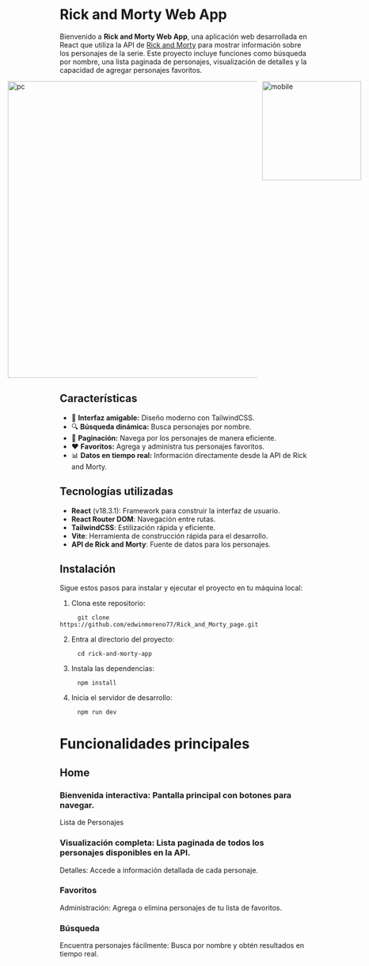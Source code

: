 # Rick and Morty Web App

Bienvenido a **Rick and Morty Web App**, una aplicación web desarrollada en React que utiliza la API de [Rick and Morty](https://rickandmortyapi.com/) para mostrar información sobre los personajes de la serie. Este proyecto incluye funciones como búsqueda por nombre, una lista paginada de personajes, visualización de detalles y la capacidad de agregar personajes favoritos.

<div style="display: flex; justify-content: center; gap: 10px;">
  <img src="https://github.com/edwinmoreno77/Rick_and_Morty_page/blob/main/assets/rick_and_mortyGif.gif" alt="pc" width="600">
  <img src="https://github.com/edwinmoreno77/Rick_and_Morty_page/blob/main/assets/rick_and_mortyMobileGif.gif" alt="mobile" width="200">
</div>

## Características

- 🎨 **Interfaz amigable:** Diseño moderno con TailwindCSS.
- 🔍 **Búsqueda dinámica:** Busca personajes por nombre.
- 📄 **Paginación:** Navega por los personajes de manera eficiente.
- ❤️ **Favoritos:** Agrega y administra tus personajes favoritos.
- 📊 **Datos en tiempo real:** Información directamente desde la API de Rick and Morty.

## Tecnologías utilizadas

- **React** (v18.3.1): Framework para construir la interfaz de usuario.
- **React Router DOM**: Navegación entre rutas.
- **TailwindCSS**: Estilización rápida y eficiente.
- **Vite**: Herramienta de construcción rápida para el desarrollo.
- **API de Rick and Morty**: Fuente de datos para los personajes.

## Instalación

Sigue estos pasos para instalar y ejecutar el proyecto en tu máquina local:

1. Clona este repositorio:

```  
     git clone https://github.com/edwinmoreno77/Rick_and_Morty_page.git
```
2. Entra al directorio del proyecto:
```  
     cd rick-and-morty-app
```
3. Instala las dependencias:
```  
     npm install
```
4. Inicia el servidor de desarrollo:
```  
     npm run dev
```

# Funcionalidades principales

## Home

### Bienvenida interactiva: Pantalla principal con botones para navegar.

Lista de Personajes

### Visualización completa: Lista paginada de todos los personajes disponibles en la API.

Detalles: Accede a información detallada de cada personaje.
### Favoritos

Administración: Agrega o elimina personajes de tu lista de favoritos.

### Búsqueda

Encuentra personajes fácilmente: Busca por nombre y obtén resultados en tiempo real.
